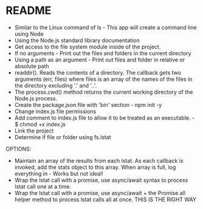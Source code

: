 # README

* Similar to the Linux command of ls - This app will create a command line using Node
* Using the Node.js standard library documentation
* Get access to the file system module inside of the project.
* If no arguments - Print out the files and folders in the current directory
* Using a path as an argument - Print out files and folder in relative or absolute path
* readdir(). Reads the contents of a directory. The callback gets two arguments (err, files) where files is an array of the names of the files in the directory excluding '.' and '..'.
* The process.cwd() method returns the current working directory of the Node.js process.
* Create the package.json file with 'bin' section - npm init -y
* Change index.js file permissions
* Add comment to index.js file to allow it to be treated as an executable. - $ chmod +x index.js
* Link the project
* Determine if file or folder using fs.lstat

OPTIONS:
* Maintain an array of the results from each lstat. As each callback is invoked, add the stats object to this array. When array is full, log everything in - Works but not ideal!
* Wrap the lstat call with a promise, use async/await syntax to process lstat call one at a time.
* Wrap the lstat call with a promise, use async/await + the Promise.all helper method to process lstat calls all at once.  THIS IS THE RIGHT WAY
